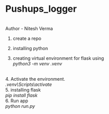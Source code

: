 # Pushups_logger
<br>
Author - Nitesh Verma
<br>

1. create a repo<br>

2. installing python<br>

3. creating virtual environment for flask using<br>
<i>python3 -m venv .venv</i>
<br>
4. Activate the environment.<br>
<i>.venv\Scripts\activate</i>
<br>
5. installing flask<br>
<i>pip install flask</i>
<br>
6. Run app<br>
<i>python run.py</i>


